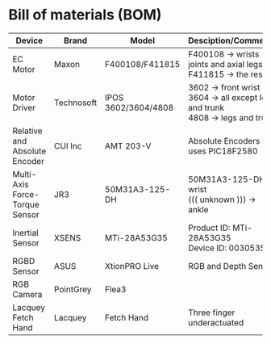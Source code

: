 # Bill of materials (BOM)


Device | Brand | Model | Desciption/Comments
---|---|---|---
EC Motor|Maxon|F400108/F411815|F400108 -> wrists joints and axial legs<br/> F411815 -> the rest
Motor Driver|Technosoft|IPOS 3602/3604/4808|3602 -> front wrist<br/>3604 -> all except legs and trunk<br/>4808 -> legs and trunk<br/>
Relative and Absolute Encoder|CUI Inc|AMT 203-V|Absolute Encoders uses PIC18F2580
Multi-Axis Force-Torque Sensor|JR3|50M31A3-125-DH|50M31A3-125-DH -> wrist<br/>((( unknown ))) -> ankle
Inertial Sensor|XSENS|MTi-28A53G35|Product ID: MTi-28A53G35<br/> Device ID: 00305355<br/>
RGBD Sensor|ASUS|XtionPRO Live|RGB and Depth Sensor
RGB Camera|PointGrey|Flea3|
Lacquey Fetch Hand|Lacquey|Fetch Hand|Three finger underactuated
